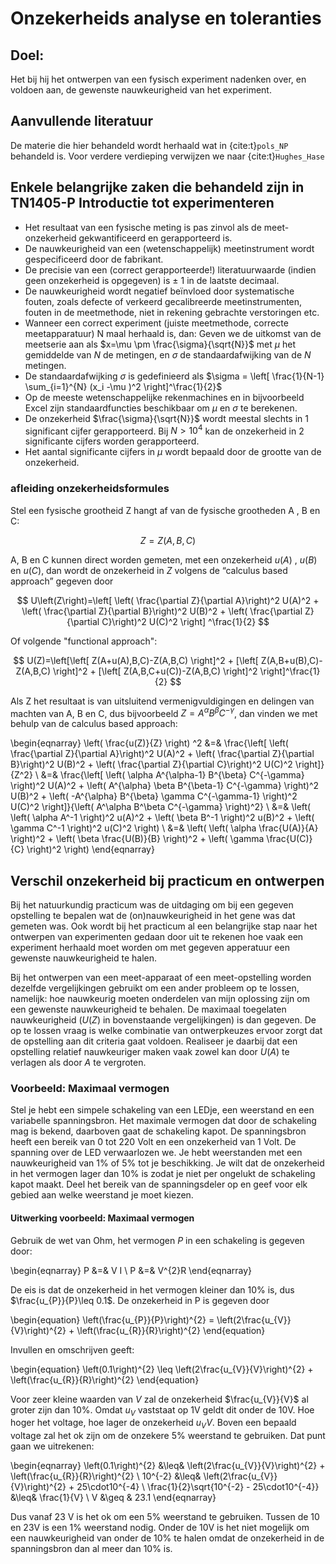 # Onzekerheids analyse en toleranties

## Doel:
Het bij hij het ontwerpen van een fysisch experiment nadenken over, en voldoen aan, de
gewenste nauwkeurigheid van het experiment.

## Aanvullende literatuur
De materie die hier behandeld wordt herhaald wat in {cite:t}`pols_NP` behandeld is. Voor verdere verdieping verwijzen we naar {cite:t}`Hughes_Hase`

## Enkele belangrijke zaken die behandeld zijn in TN1405-P Introductie tot experimenteren
* Het resultaat van een fysische meting is pas zinvol als de meet-onzekerheid gekwantificeerd en
gerapporteerd is.
* De nauwkeurigheid van een (wetenschappelijk) meetinstrument wordt gespecificeerd door de
fabrikant.
* De precisie van een (correct gerapporteerde!) literatuurwaarde (indien geen onzekerheid is
opgegeven) is $\pm$ 1 in de laatste decimaal.
* De nauwkeurigheid wordt negatief beïnvloed door systematische fouten, zoals defecte of verkeerd
gecalibreerde meetinstrumenten, fouten in de meetmethode, niet in rekening gebrachte verstoringen
etc.
* Wanneer een correct experiment (juiste meetmethode, correcte meetapparatuur) N maal herhaald is,
dan: Geven we de uitkomst van de meetserie aan als $x=\mu \pm \frac{\sigma}{\sqrt{N}}$ met $\mu$ het gemiddelde van $N$ de metingen, en $\sigma$ de standaardafwijking van de $N$ metingen.
* De standaardafwijking $\sigma$ is gedefinieerd als $\sigma = \left[ \frac{1}{N-1} \sum_{i=1}^{N} (x_i -\mu )^2  \right]^\frac{1}{2}$
* Op de meeste wetenschappelijke rekenmachines en in bijvoorbeeld Excel zijn standaardfuncties
beschikbaar om $\mu$ en $\sigma$ te berekenen.
* De onzekerheid $\frac{\sigma}{\sqrt{N}}$ wordt meestal slechts in 1 significant cijfer gerapporteerd. Bij $N>10^4$ kan de onzekerheid in 2 significante cijfers worden gerapporteerd.
* Het aantal significante cijfers in $\mu$ wordt bepaald door de grootte van de onzekerheid.

### afleiding onzekerheidsformules
Stel een fysische grootheid Z hangt af van de fysische grootheden A , B en C: 

$$
Z=Z\left(A,B,C\right)
$$

A, B en C kunnen direct worden gemeten, met een onzekerheid $u(A)$ , $u(B)$ en $u\left(C\right)$, dan wordt de onzekerheid in $Z$ volgens de “calculus based approach” gegeven door

$$
U\left(Z\right)=\left[ \left( \frac{\partial Z}{\partial A}\right)^2 U(A)^2 + \left( \frac{\partial Z}{\partial B}\right)^2 U(B)^2 + \left( \frac{\partial Z}{\partial C}\right)^2 U(C)^2 \right] ^\frac{1}{2}
$$

Of volgende "functional approach":

$$
U(Z)=\left[\left[ Z(A+u(A),B,C)-Z(A,B,C) \right]^2 + [\left[ Z(A,B+u(B),C)-Z(A,B,C) \right]^2 + [\left[ Z(A,B,C+u(C))-Z(A,B,C) \right]^2 \right]^\frac{1}{2}
$$

Als Z het resultaat is van uitsluitend vermenigvuldigingen en delingen van machten van A, B en C, dus bijvoorbeeld $Z = A^\alpha B^\beta C^{-\gamma}$, dan vinden we met behulp van de calculus based approach:


\begin{eqnarray}
\left( \frac{u(Z)}{Z} \right) ^2 &=& \frac{\left[ \left( \frac{\partial Z}{\partial A}\right)^2 U(A)^2 + \left( \frac{\partial Z}{\partial B}\right)^2 U(B)^2 + \left( \frac{\partial Z}{\partial C}\right)^2 U(C)^2 \right]}{Z^2}
\\
&=& \frac{\left[ \left( \alpha A^{\alpha-1} B^{\beta} C^{-\gamma} \right)^2 U(A)^2 + \left(  A^{\alpha} \beta B^{\beta-1} C^{-\gamma} \right)^2 U(B)^2  +  \left( -A^{\alpha} B^{\beta} \gamma C^{-\gamma-1} \right)^2 U(C)^2 \right]}{\left( A^\alpha B^\beta C^{-\gamma} \right)^2}
\\
&=& \left( \left( \alpha A^-1 \right)^2 u(A)^2 + \left( \beta B^-1 \right)^2 u(B)^2 + \left( \gamma C^-1 \right)^2 u(C)^2 \right) 
\\
&=& \left( \left( \alpha \frac{U(A)}{A} \right)^2 +  \left( \beta \frac{U(B)}{B} \right)^2 +  \left( \gamma \frac{U(C)}{C} \right)^2 
\right) 
\end{eqnarray}


## Verschil onzekerheid bij practicum en ontwerpen
Bij het natuurkundig practicum was de uitdaging om bij een gegeven opstelling te bepalen wat de (on)nauwkeurigheid in het gene was dat gemeten was. Ook wordt bij het practicum al een belangrijke stap naar het ontwerpen van experimenten gedaan door uit te rekenen hoe vaak een experiment herhaald moet worden om met gegeven apperatuur een gewenste nauwkeurigheid te halen.

Bij het ontwerpen van een meet-apparaat of een meet-opstelling worden dezelfde vergelijkingen gebruikt om een ander probleem op te lossen, namelijk: hoe nauwkeurig moeten onderdelen van mijn oplossing zijn om een gewenste nauwkeurigheid te behalen. De maximaal toegelaten nauwkeurigheid ($U\left( Z\right)$ in bovenstaande vergelijkingen) is dan gegeven. De op te lossen vraag is welke combinatie van ontwerpkeuzes ervoor zorgt dat de opstelling aan dit criteria gaat voldoen. Realiseer je daarbij dat een opstelling relatief nauwkeuriger maken vaak zowel kan door $U\left( A\right)$ te verlagen als door $A$ te vergroten.

### Voorbeeld: Maximaal vermogen
Stel je hebt een simpele schakeling van een LEDje, een weerstand en een variabelle spanningsbron. Het maximale vermogen dat door de schakeling mag is bekend, daarboven gaat de schakeling kapot. De spanningsbron heeft een bereik van 0 tot 220 Volt en een onzekerheid van 1 Volt. De spanning over de LED verwaarlozen we. Je hebt weerstanden met een nauwkeurigheid van 1% of 5% tot je beschikking. Je wilt dat de onzekerheid in het vermogen lager dan 10% is zodat je niet per ongelukt de schakeling kapot maakt. Deel het bereik van de spanningsdeler op en geef voor elk gebied aan welke weerstand je moet kiezen.

#### Uitwerking voorbeeld: Maximaal vermogen
Gebruik de wet van Ohm, het vermogen $P$ in een schakeling is gegeven door:

\begin{eqnarray}
P &=& V I
\\
P &=& V^{2}R
\end{eqnarray}

De eis is dat de onzekerheid in het vermogen kleiner dan 10% is, dus $\frac{u_{P}}{P}\leq 0.1$. De onzekerheid in P is gegeven door

\begin{equation}
\left(\frac{u_{P}}{P}\right)^{2} = \left(2\frac{u_{V}}{V}\right)^{2} + \left(\frac{u_{R}}{R}\right)^{2}
\end{equation}

Invullen en omschrijven geeft:

\begin{equation}
\left(0.1\right)^{2} \leq \left(2\frac{u_{V}}{V}\right)^{2} + \left(\frac{u_{R}}{R}\right)^{2}
\end{equation}

Voor zeer kleine waarden van $V$ zal de onzekerheid $\frac{u_{V}}{V}$ al groter zijn dan 10%. Omdat $u_{V}$ vaststaat op 1V geldt dit onder de 10V. Hoe hoger het voltage, hoe lager de onzekerheid $u_{V}{V}$. Boven een bepaald voltage zal het ok zijn om de onzekere 5% weerstand te gebruiken. Dat punt gaan we uitrekenen:

\begin{eqnarray}
\left(0.1\right)^{2} &\leq& \left(2\frac{u_{V}}{V}\right)^{2} + \left(\frac{u_{R}}{R}\right)^{2}
\\
10^{-2} &\leq& \left(2\frac{u_{V}}{V}\right)^{2} + 25\cdot10^{-4}
\\
\frac{1}{2}\sqrt{10^{-2} - 25\cdot10^{-4}} &\leq& \frac{1}{V}
\\
V &\geq & 23.1
\end{eqnarray}

Dus vanaf 23 V is het ok om een 5% weerstand te gebruiken. Tussen de 10 en 23V is een 1% weerstand nodig. Onder de 10V is het niet mogelijk om een nauwkeurigheid van onder de 10% te halen omdat de onzekerheid in de spanningsbron dan al meer dan 10% is.

